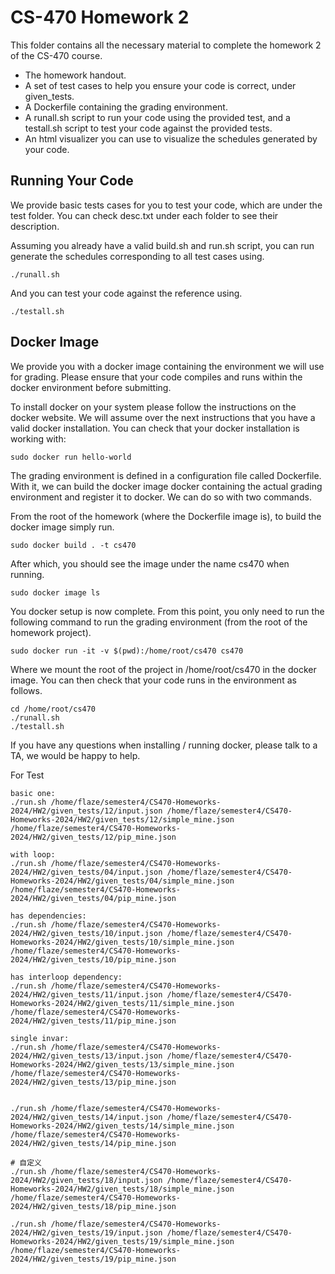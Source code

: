 # CS-470 Homework 2
This folder contains all the necessary material to complete the homework 2 of the CS-470 course.

- The homework handout.
- A set of test cases to help you ensure your code is correct, under given_tests.
- A Dockerfile containing the grading environment.
- A runall.sh script to run your code using the provided test, and a testall.sh script to test your code against the
  provided tests.
- An html visualizer you can use to visualize the schedules generated by your code.

## Running Your Code
We provide basic tests cases for you to test your code, which are under the test folder. You can check desc.txt under
each folder to see their description. 

Assuming you already have a valid build.sh and run.sh script, you can run generate the schedules corresponding to all
test cases using.

```
./runall.sh
```

And you can test your code against the reference using.

```
./testall.sh
```

## Docker Image
We provide you with a docker image containing the environment we will use for grading. Please ensure that your code
compiles and runs within the docker environment before submitting. 

To install docker on your system please follow the instructions on the docker website. We will assume over the next
instructions that you have a valid docker installation. You can check that your docker installation is working with: 

```
sudo docker run hello-world
```

The grading environment is defined in a configuration file called Dockerfile. With it, we can build the docker image
docker containing the actual grading environment and register it to docker. We can do so with two commands.

From the root of the homework (where the Dockerfile image is), to build the docker image simply run.

```
sudo docker build . -t cs470
```

After which, you should see the image under the name cs470 when running.

```
sudo docker image ls
```

You docker setup is now complete. From this point, you only need to run the following command to run the grading
environment (from the root of the homework project). 

```
sudo docker run -it -v $(pwd):/home/root/cs470 cs470
```

Where we mount the root of the project in /home/root/cs470 in the docker image. You can then check that your code runs
in the environment as follows. 

```
cd /home/root/cs470
./runall.sh
./testall.sh
```

If you have any questions when installing / running docker, please talk to a TA, we would be happy
to help.


For Test
```
basic one:
./run.sh /home/flaze/semester4/CS470-Homeworks-2024/HW2/given_tests/12/input.json /home/flaze/semester4/CS470-Homeworks-2024/HW2/given_tests/12/simple_mine.json /home/flaze/semester4/CS470-Homeworks-2024/HW2/given_tests/12/pip_mine.json

with loop:
./run.sh /home/flaze/semester4/CS470-Homeworks-2024/HW2/given_tests/04/input.json /home/flaze/semester4/CS470-Homeworks-2024/HW2/given_tests/04/simple_mine.json /home/flaze/semester4/CS470-Homeworks-2024/HW2/given_tests/04/pip_mine.json

has dependencies:
./run.sh /home/flaze/semester4/CS470-Homeworks-2024/HW2/given_tests/10/input.json /home/flaze/semester4/CS470-Homeworks-2024/HW2/given_tests/10/simple_mine.json /home/flaze/semester4/CS470-Homeworks-2024/HW2/given_tests/10/pip_mine.json

has interloop dependency:
./run.sh /home/flaze/semester4/CS470-Homeworks-2024/HW2/given_tests/11/input.json /home/flaze/semester4/CS470-Homeworks-2024/HW2/given_tests/11/simple_mine.json /home/flaze/semester4/CS470-Homeworks-2024/HW2/given_tests/11/pip_mine.json

single invar:
./run.sh /home/flaze/semester4/CS470-Homeworks-2024/HW2/given_tests/13/input.json /home/flaze/semester4/CS470-Homeworks-2024/HW2/given_tests/13/simple_mine.json /home/flaze/semester4/CS470-Homeworks-2024/HW2/given_tests/13/pip_mine.json


./run.sh /home/flaze/semester4/CS470-Homeworks-2024/HW2/given_tests/14/input.json /home/flaze/semester4/CS470-Homeworks-2024/HW2/given_tests/14/simple_mine.json /home/flaze/semester4/CS470-Homeworks-2024/HW2/given_tests/14/pip_mine.json

# 自定义
./run.sh /home/flaze/semester4/CS470-Homeworks-2024/HW2/given_tests/18/input.json /home/flaze/semester4/CS470-Homeworks-2024/HW2/given_tests/18/simple_mine.json /home/flaze/semester4/CS470-Homeworks-2024/HW2/given_tests/18/pip_mine.json

./run.sh /home/flaze/semester4/CS470-Homeworks-2024/HW2/given_tests/19/input.json /home/flaze/semester4/CS470-Homeworks-2024/HW2/given_tests/19/simple_mine.json /home/flaze/semester4/CS470-Homeworks-2024/HW2/given_tests/19/pip_mine.json
```
